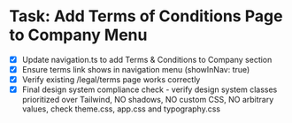 # Task: Add Terms of Conditions Page to Company Menu

- [x] Update navigation.ts to add Terms & Conditions to Company section
- [x] Ensure terms link shows in navigation menu (showInNav: true)
- [x] Verify existing /legal/terms page works correctly
- [x] Final design system compliance check - verify design system classes prioritized over Tailwind, NO shadows, NO custom CSS, NO arbitrary values, check theme.css, app.css and typography.css